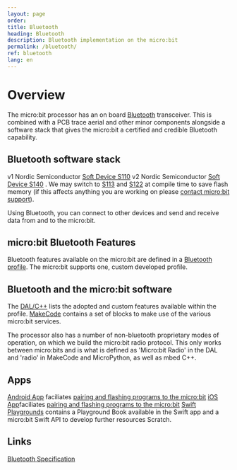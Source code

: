 ```yaml
---
layout: page
order:
title: Bluetooth
heading: Bluetooth
description: Bluetooth implementation on the micro:bit
permalink: /bluetooth/
ref: bluetooth
lang: en
---
```

# Overview
The micro:bit processor has an on board
[Bluetooth](http://blog.bluetooth.com/a-developers-guide-to-bluetooth/) transceiver. This is combined with a PCB trace aerial and other minor components alongside a software stack that gives
the micro:bit a certified and credible Bluetooth capability.

## Bluetooth software stack
<span class="v1">v1</span> Nordic Semiconductor [Soft Device S110](https://www.nordicsemi.com/Software-and-Tools/Software/S110) 
<span class="v2">v2</span> Nordic Semiconductor [Soft Device S140](https://www.nordicsemi.com/Software-and-tools/Software/S140) . We may switch to [S113](https://www.nordicsemi.com/Software-and-tools/Software/S113) and [S122](https://www.nordicsemi.com/Software-and-tools/Software/S122) at compile time to save flash memory (if this affects anything you are working on please [contact micro:bit support](https://support.microbit.org/en/support/tickets/new)).


Using Bluetooth, you can connect to other devices and send and receive
data from and to the micro:bit.

## micro:bit Bluetooth Features

Bluetooth features available on the micro:bit are defined in a
[Bluetooth profile](/bluetooth/profile). The micro:bit supports one, custom developed profile.

## Bluetooth and the micro:bit software

The [DAL/C++](https://lancaster-university.github.io/microbit-docs/ble/profile/#reference-documentation) lists the adopted and custom features available within the profile.
[MakeCode](https://makecode.microbit.org/reference/bluetooth) contains a set of blocks to make use
of the various micro:bit services.

The processor also has a number of non-bluetooth proprietary
modes of operation, on which we build the micro:bit radio
protocol. This only works between micro:bits and is what is defined as 'Micro:bit Radio' in the DAL
and  'radio' in MakeCode and MicroPython, as well as mbed C++.

## Apps

[Android App](https://play.google.com/store/apps/details?id=com.samsung.microbit) faciliates [pairing and flashing programs to the micro:bit](https://support.microbit.org/en/support/solutions/articles/19000051025-pairing-and-flashing-code-via-bluetooth)
[iOS App](https://apps.apple.com/gb/app/micro-bit/id1092687276)faciliates [pairing and flashing programs to the micro:bit](https://support.microbit.org/en/support/solutions/articles/19000051025-pairing-and-flashing-code-via-bluetooth)
[Swift Playgrounds](https://github.com/microbit-foundation/microbit-swift-playgrounds) contains a Playground Book available in the Swift app and a micro:bit Swift API to develop further resources
Scratch.

## Links

[Bluetooth Specification](https://www.bluetooth.com/specifications/adopted-specifications)


